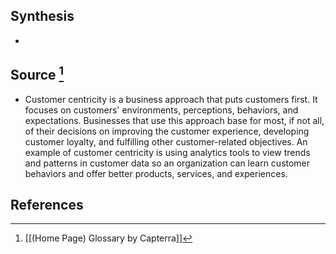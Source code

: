 ## Synthesis
- 
## Source [^1]
- Customer centricity is a business approach that puts customers first. It focuses on customers' environments, perceptions, behaviors, and expectations. Businesses that use this approach base for most, if not all, of their decisions on improving the customer experience, developing customer loyalty, and fulfilling other customer-related objectives. An example of customer centricity is using analytics tools to view trends and patterns in customer data so an organization can learn customer behaviors and offer better products, services, and experiences.
## References

[^1]: [[(Home Page) Glossary by Capterra]]